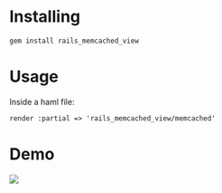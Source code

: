# Installing

``` gem install rails_memcached_view ```

# Usage 

Inside a haml file: 

``` render :partial => 'rails_memcached_view/memcached' ```

# Demo 

![](https://img.skitch.com/20120528-pw5htuxrixr5f5pky7is8dek94.png)

